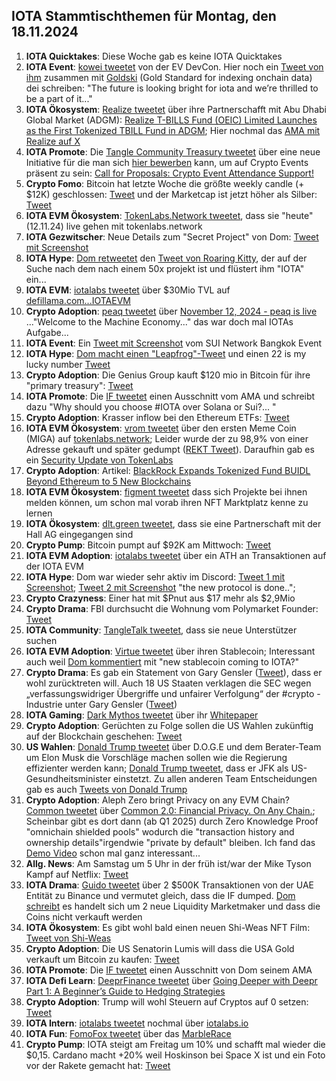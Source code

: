 ## IOTA Stammtischthemen für Montag, den 18.11.2024

1. **IOTA Quicktakes**: Diese Woche gab es keine IOTA Quicktakes
2. **IOTA Event**: [kowei tweetet](https://x.com/kowei1995/status/1856003801951650049) von der EV DevCon. Hier noch ein [Tweet von ihm](https://x.com/goldskyio/status/1856190541991498017) zusammen mit [Goldski](https://x.com/goldskyio) (Gold Standard for indexing onchain data) dei schreiben: "The future is looking bright for iota and we’re thrilled to be a part of it..."
3. **IOTA Ökosystem**: [Realize tweetet](https://x.com/realizefinance/status/1856018821569560807) über ihre Partnerschafft mit Abu Dhabi Global Market (ADGM): [Realize T-BILLS Fund (OEIC) Limited Launches as the First Tokenized TBILL Fund in ADGM](https://www.adgm.com/media/announcements/realize-t-bills-fund-oeic-limited-launches-as-the-first-tokenized-tbill-fund-in-adgm); Hier nochmal das [AMA mit Realize auf X](https://x.com/realizefinance/status/1856003736625115403) 
4. **IOTA Promote**: Die [Tangle Community Treasury tweetet](https://x.com/TangleTreasury/status/1856241454118469817) über eine neue Initiative für die man sich [hier bewerben](https://www.tangletreasury.org/submit-proposal) kann, um auf Crypto Events präsent zu sein: [Call for Proposals: Crypto Event Attendance Support!](https://medium.com/@tangletreasury_87751/call-for-proposals-crypto-event-attendance-support-a157c715c15e)
5. **Crypto Fomo**: Bitcoin hat letzte Woche die größte weekly candle (+ $12K) geschlossen: [Tweet](https://x.com/cryptoamanclub/status/1855871848270950570) und der Marketcap ist jetzt höher als Silber: [Tweet](https://x.com/JasonYanowitz/status/1856153656543899813)
6. **IOTA EVM Ökosystem**: [TokenLabs.Network tweetet](https://x.com/TokenLabsX/status/1856239925869326768), dass sie "heute" (12.11.24) live gehen mit tokenlabs.network
7. **IOTA Gezwitscher**: Neue Details zum "Secret Project" von Dom: [Tweet mit Screenshot](https://x.com/Vrom14286662/status/1856227997675667592)
8. **IOTA Hype**: [Dom retweetet](https://x.com/DomSchiener/status/1856026712741449952) den [Tweet von Roaring Kitty](https://x.com/RoaringKitty/status/1855782862106005713), der auf der Suche nach dem nach einem 50x projekt ist und flüstert ihm "IOTA" ein...
9. **IOTA EVM**: [iotalabs tweetet](https://x.com/iotalabs_/status/1856275745473220799) über $30Mio TVL auf [defillama.com...IOTAEVM](https://defillama.com/chain/IOTA%20EVM)
10. **Crypto Adoption**: [peaq tweetet](https://x.com/peaq/status/1856261620806144379) über [November 12, 2024 - peaq is live](https://www.peaq.network/blog/peaq-is-live) ..."Welcome to the Machine Economy..." das war doch mal IOTAs Aufgabe...
11. **IOTA Event**: Ein [Tweet mit Screenshot](https://x.com/kowei1995/status/1856376979794342010) vom SUI Network Bangkok Event
12. **IOTA Hype**: [Dom macht einen "Leapfrog"-Tweet](https://x.com/DomSchiener/status/1856368945202102613) und einen 22 is my lucky number [Tweet](https://x.com/DomSchiener/status/1856357879860560192)
13. **Crypto Adoption**: Die Genius Group kauft $120 mio in Bitcoin für ihre "primary treasury": [Tweet](https://x.com/RadarHits/status/1856368102335795444)
14. **IOTA Promote**: Die [IF tweetet](https://x.com/iota/status/1856396606305886304) einen Ausschnitt vom AMA und schreibt dazu "Why should you choose #IOTA over Solana or Sui?... "
15. **Crypto Adoption**: Krasser inflow bei den Ethereum ETFs: [Tweet](https://x.com/LeonWaidmann/status/1856310892901871947)
16. **IOTA EVM Ökosystem**: [vrom tweetet](https://x.com/Vrom14286662/status/1856422840876073375) über den ersten Meme Coin (MIGA) auf [tokenlabs.network](https://tokenlabs.network/de/tokenlist); Leider wurde der zu 98,9% von einer Adresse gekauft und später gedumpt ([REKT Tweet](https://x.com/Vrom14286662/status/1856583670833823812)). Daraufhin gab es ein [Security Update von TokenLabs](https://x.com/TokenLabsX/status/1856632961442938938)
17. **Crypto Adoption**: Artikel: [BlackRock Expands Tokenized Fund BUIDL Beyond Ethereum to 5 New Blockchains](https://www.coindesk.com/business/2024/11/13/blackrock-expands-tokenized-fund-buidl-beyond-ethereum-to-five-new-blockchains/?utm_term=organic&utm_source=twitter&utm_medium=social&utm_campaign=coindesk_main&utm_content=editorial)
18. **IOTA EVM Ökosystem**: [figment tweetet](https://x.com/figment_nfts/status/1856705430279360658) dass sich Projekte bei ihnen melden können, um schon mal vorab ihren NFT Marktplatz kenne zu lernen
19. **IOTA Ökosystem**: [dlt.green tweetet](https://x.com/dlt_green/status/1856618484773367973), dass sie eine Partnerschaft mit der Hall AG eingegangen sind
20. **Crypto Pump**: Bitcoin pumpt auf $92K am Mittwoch: [Tweet](https://x.com/BitcoinMagazine/status/1856721546720555019)
21. **IOTA EVM Adoption**: [iotalabs tweetet](https://x.com/iotalabs_/status/1856721182193852609) über ein ATH an Transaktionen auf der IOTA EVM
22. **IOTA Hype**: Dom war wieder sehr aktiv im Discord: [Tweet 1 mit Screenshot](https://x.com/OTTI28518618/status/1856175480057053397); [Tweet 2 mit Screenshot](https://x.com/crypto43338158/status/1857015618400080237) "the new protocol is done..";
23. **Crypto Crazyness**: Einer hat mit $Pnut aus $17 mehr als $2,9Mio
24. **Crypto Drama**: FBI durchsucht die Wohnung vom Polymarket Founder: [Tweet](https://x.com/btcecho/status/1856984375411294588)
25. **IOTA Community**: [TangleTalk tweetet](https://x.com/tangle_talk/status/1857003136889541052), dass sie neue Unterstützer suchen
26. **IOTA EVM Adoption**: [Virtue tweetet](https://x.com/Virtue_Money/status/1856743767773942097) über ihren Stablecoin; Interessant auch weil [Dom kommentiert](https://x.com/DomSchiener/status/1856738863529484762) mit "new stablecoin coming to IOTA?"
27. **Crypto Drama**: Es gab ein Statement von Gary Gensler ([Tweet](https://x.com/RadarHits/status/1857143419614691798)), dass er wohl zurücktreten will. Auch 18 US Staaten verklagen die SEC
wegen „verfassungswidriger Übergriffe und unfairer Verfolgung“ der #crypto -Industrie unter Gary Gensler ([Tweet](https://x.com/BTC_Archive/status/1857149822983106741))
28. **IOTA Gaming**: [Dark Mythos tweetet](https://x.com/DarkMythosIOTA/status/1857324095500603623) über ihr [Whitepaper](https://dark-mythos.com/whitepaperDE)
29. **Crypto Adoption**: Gerüchten zu Folge sollen die US Wahlen zukünftig auf der Blockchain geschehen: [Tweet](https://x.com/oroogle/status/1857094541221728653)
30. **US Wahlen**: [Donald Trump tweetet](https://x.com/realDonaldTrump/status/1856658569124262092) über D.O.G.E und dem Berater-Team um Elon Musk die Vorschläge machen sollen wie die Regierung effizienter werden kann; [Donald Trump tweetet](https://x.com/realDonaldTrump/status/1857170020427595797), dass er JFK als US-Gesundheitsminister einstetzt. Zu allen anderen Team Entscheidungen gab es auch [Tweets von Donald Trump](https://x.com/realDonaldTrump)
31. **Crypto Adoption**: Aleph Zero bringt Privacy on any EVM Chain? [Common tweetet](https://x.com/Common__App/status/1857097628879622153) über [Common 2.0: Financial Privacy. On Any Chain.](https://common.fi/blog/common-financial-privacy-on-any-chain/); Scheinbar gibt es dort dann (ab Q1 2025) durch Zero Knowledge Proof "omnichain shielded pools" wodurch die "transaction history and ownership details"irgendwie "private by default" bleiben. Ich fand das [Demo Video](https://zk-demo.common.fi/) schon mal ganz interessant...
32. **Allg. News**: Am Samstag um 5 Uhr in der früh ist/war der Mike Tyson Kampf auf Netflix: [Tweet](https://x.com/netflix/status/1857230237509325002)
33. **IOTA Drama**: [Guido tweetet](https://x.com/GuidoLange/status/1857404814784626811) über 2 $500K Transaktionen von der UAE Entität zu Binance und vermutet gleich, dass die IF dumped. [Dom schreibt](https://x.com/Vrom14286662/status/1857427784173248934) es handelt sich um 2 neue Liquidity Marketmaker und dass die Coins nicht verkauft werden
34. **IOTA Ökosystem**: Es gibt wohl bald einen neuen Shi-Weas NFT Film: [Tweet von Shi-Weas](https://x.com/Shiuniverse/status/1857499606591963606)
35. **Crypto Adoption**: Die US Senatorin Lumis will dass die USA Gold verkauft um Bitcoin zu kaufen: [Tweet](https://x.com/BTC_Archive/status/1857468291184214340)
36. **IOTA Promote**: Die [IF tweetet](https://x.com/iota/status/1857438469452181667) einen Ausschnitt von Dom seinem AMA
37. **IOTA Defi Learn**: [DeeprFinance tweetet](https://x.com/DeeprFinance/status/1857464869781483801) über [Going Deeper with Deepr Part 1: A Beginner’s Guide to Hedging Strategies](https://medium.com/@Deepr.Finance/going-deeper-with-deepr-part-1-a-beginners-guide-to-hedging-strategies-e9d89518aa49)
38. **Crypto Adoption**: Trump will wohl Steuern auf Cryptos auf 0 setzen: [Tweet](https://x.com/RoaringKitty/status/1857382746336694409)
39. **IOTA Intern**: [iotalabs tweetet](https://x.com/iotalabs_/status/1857423317017170142) nochmal über [iotalabs.io](https://iotalabs.io/)
40. **IOTA Fun**: [FomoFox tweetet](https://x.com/FOMO_Fox/status/1857348643172274300) über das [MarbleRace](https://www.tideprotocol.xyz/users/campaign/b36dab33-a395-4de1-89a8-ce5508ed06a5)
41. **Crypto Pump**: IOTA steigt am Freitag um 10% und schafft mal wieder die $0,15. Cardano macht +20% weil Hoskinson bei Space X ist und ein Foto vor der Rakete gemacht hat: [Tweet](https://x.com/IOHK_Charles/status/1857138070686228783)
